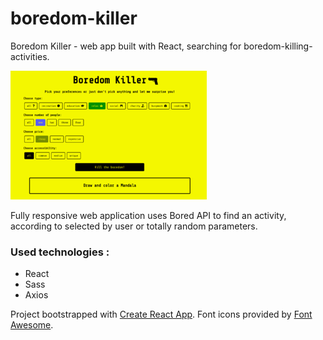 # boredom-killer
Boredom Killer - web app built with React, searching for boredom-killing-activities.

![boredom-killer-screen](screens/boredom-killer-screen.png)

Fully responsive web application uses Bored API to find an activity, according to selected by user or totally random parameters.

### Used technologies :
- React 
- Sass
- Axios 

Project bootstrapped with [Create React App](https://github.com/facebook/create-react-app).
Font icons provided by [Font Awesome](https://fontawesome.com/).


